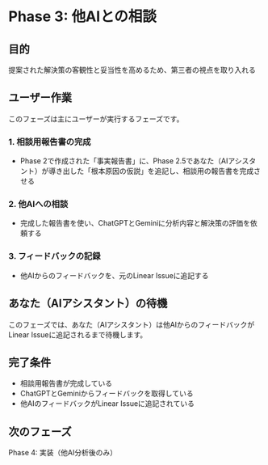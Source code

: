# Phase 3: 他AIとの相談

## 目的
提案された解決策の客観性と妥当性を高めるため、第三者の視点を取り入れる

## ユーザー作業
このフェーズは主にユーザーが実行するフェーズです。

### 1. 相談用報告書の完成
- Phase 2で作成された「事実報告書」に、Phase 2.5であなた（AIアシスタント）が導き出した「根本原因の仮説」を追記し、相談用の報告書を完成させる

### 2. 他AIへの相談
- 完成した報告書を使い、ChatGPTとGeminiに分析内容と解決策の評価を依頼する

### 3. フィードバックの記録
- 他AIからのフィードバックを、元のLinear Issueに追記する

## あなた（AIアシスタント）の待機
このフェーズでは、あなた（AIアシスタント）は他AIからのフィードバックがLinear Issueに追記されるまで待機します。

## 完了条件
- 相談用報告書が完成している
- ChatGPTとGeminiからフィードバックを取得している
- 他AIのフィードバックがLinear Issueに追記されている

## 次のフェーズ
Phase 4: 実装（他AI分析後のみ）